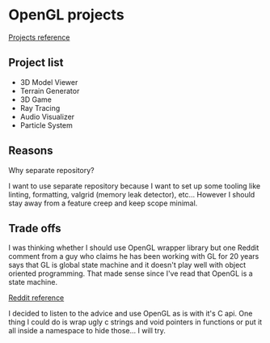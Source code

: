# OpenGL projects

[Projects reference](https://github.com/users/srele96/projects/2)

## Project list

- 3D Model Viewer
- Terrain Generator
- 3D Game
- Ray Tracing
- Audio Visualizer
- Particle System

## Reasons

Why separate repository?

I want to use separate repository because I want to set up some tooling like linting, formatting, valgrid (memory leak detector), etc... However I should stay away from a feature creep and keep scope minimal.

## Trade offs

I was thinking whether I should use OpenGL wrapper library but one Reddit comment from a guy who claims he has been working with GL for 20 years says that GL is global state machine and it doesn't play well with object oriented programming. That made sense since I've read that OpenGL is a state machine.

[Reddit reference](https://www.reddit.com/r/opengl/comments/8wos9k/opengl_wrapper_library/)

I decided to listen to the advice and use OpenGL as is with it's C api. One thing I could do is wrap ugly c strings and void pointers in functions or put it all inside a namespace to hide those... I will try.

